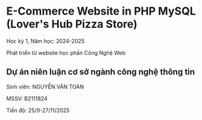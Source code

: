 # E-Commerce Website in PHP MySQL (Lover's Hub Pizza Store)

Học kỳ 1, Năm học: 2024-2025

Phát triển từ website học phần Công Nghệ Web

## Dự án niên luận cơ sở ngành công nghệ thông tin

Sinh viên: NGUYỄN VĂN TOÀN

MSSV: B2111824

Tiến độ: 25/9-27/11/2025